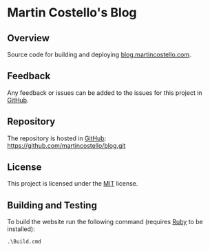 # Martin Costello's Blog

## Overview

Source code for building and deploying [blog.martincostello.com](https://blog.martincostello.com/).

## Feedback

Any feedback or issues can be added to the issues for this project in [GitHub](https://github.com/martincostello/blog/issues).

## Repository

The repository is hosted in [GitHub](https://github.com/martincostello/blog): https://github.com/martincostello/blog.git

## License

This project is licensed under the [MIT](https://github.com/martincostello/blog/blob/master/LICENSE) license.

## Building and Testing

To build the website run the following command (requires [Ruby](https://www.ruby-lang.org/en/downloads/) to be installed):

    .\Build.cmd
